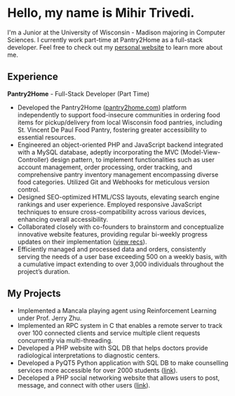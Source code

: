 # Hello, my name is Mihir Trivedi.
I'm a Junior at the University of Wisconsin - Madison majoring in Computer Sciences. I currently work part-time at Pantry2Home as a full-stack developer. Feel free to check out my [personal website](https://mihirtrivedi.com) to learn more about me.

## Experience
**Pantry2Home** - Full-Stack Developer (Part Time)
- Developed the Pantry2Home ([pantry2home.com](https://pantry2home.com)) platform independently to support food-insecure communities in ordering food items for pickup/delivery from local Wisconsin food pantries, including St. Vincent De Paul Food Pantry, fostering greater accessibility to essential resources.
- Engineered an object-oriented PHP and JavaScript backend integrated with a MySQL database, adeptly incorporating the MVC (Model-View-Controller) design pattern, to implement functionalities such as user account management, order processing, order tracking, and comprehensive pantry inventory management encompassing diverse food categories. Utilized Git and Webhooks for meticulous version control.
- Designed SEO-optimized HTML/CSS layouts, elevating search engine rankings and user experience. Employed responsive JavaScript techniques to ensure cross-compatibility across various devices, enhancing overall accessibility.
- Collaborated closely with co-founders to brainstorm and conceptualize innovative website features, providing regular bi-weekly progress updates on their implementation ([view recs](https://www.linkedin.com/in/m-trivedi/)).
- Efficiently managed and processed data and orders, consistently serving the needs of a user base exceeding 500 on a weekly basis, with a cumulative impact extending to over 3,000 individuals throughout the project’s duration.

## My Projects
- Implemented a Mancala playing agent using Reinforcement Learning under Prof. Jerry Zhu.
- Implemented an RPC system in C that enables a remote server to track over 100 connected clients and service multiple client requests concurrently via multi-threading.
- Developed a PHP website with SQL DB that helps doctors provide radiological interpretations to diagnostic centers.
- Developed a PyQT5 Python application with SQL DB to make counselling services more accessible for over 2000 students ([link](https://github.com/m-trivedi/flora)).
- Deceloped a PHP social networking website that allows users to post, message, and connect with other users ([link](https://github.com/m-trivedi/neoconvo)).

<!--
**truvsere/truvsere** is a ✨ _special_ ✨ repository because its `README.md` (this file) appears on your GitHub profile.

Here are some ideas to get you started:

- 🔭 I’m currently working on ...
- 🌱 I’m currently learning ...
- 👯 I’m looking to collaborate on ...
- 🤔 I’m looking for help with ...
- 💬 Ask me about ...
- 📫 How to reach me: ...
- 😄 Pronouns: ...
- ⚡ Fun fact: ...
-->
